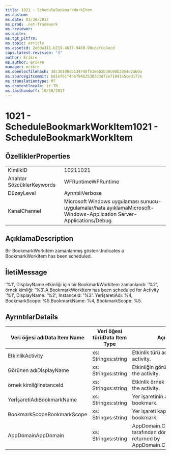 ```yaml
---
title: 1021 - ScheduleBookmarkWorkItem
ms.custom: 
ms.date: 03/30/2017
ms.prod: .net-framework
ms.reviewer: 
ms.suite: 
ms.tgt_pltfrm: 
ms.topic: article
ms.assetid: 2e0da311-b219-4637-9460-90cdafcc4ecd
caps.latest.revision: "3"
author: Erikre
ms.author: erikre
manager: erikre
ms.openlocfilehash: 3dc30100cb134740f51e6b2b38c00b2054d2ab0a
ms.sourcegitcommit: bd1ef61f4bb794b25383d3d72e71041a5ced172e
ms.translationtype: MT
ms.contentlocale: tr-TR
ms.lasthandoff: 10/18/2017
---
```

# <a name="1021---schedulebookmarkworkitem"></a><span data-ttu-id="aede0-102">1021 - ScheduleBookmarkWorkItem</span><span class="sxs-lookup"><span data-stu-id="aede0-102">1021 - ScheduleBookmarkWorkItem</span></span>
## <a name="properties"></a><span data-ttu-id="aede0-103">Özellikler</span><span class="sxs-lookup"><span data-stu-id="aede0-103">Properties</span></span>  
  
|||  
|-|-|  
|<span data-ttu-id="aede0-104">Kimlik</span><span class="sxs-lookup"><span data-stu-id="aede0-104">ID</span></span>|<span data-ttu-id="aede0-105">1021</span><span class="sxs-lookup"><span data-stu-id="aede0-105">1021</span></span>|  
|<span data-ttu-id="aede0-106">Anahtar Sözcükler</span><span class="sxs-lookup"><span data-stu-id="aede0-106">Keywords</span></span>|<span data-ttu-id="aede0-107">WFRuntime</span><span class="sxs-lookup"><span data-stu-id="aede0-107">WFRuntime</span></span>|  
|<span data-ttu-id="aede0-108">Düzey</span><span class="sxs-lookup"><span data-stu-id="aede0-108">Level</span></span>|<span data-ttu-id="aede0-109">Ayrıntılı</span><span class="sxs-lookup"><span data-stu-id="aede0-109">Verbose</span></span>|  
|<span data-ttu-id="aede0-110">Kanal</span><span class="sxs-lookup"><span data-stu-id="aede0-110">Channel</span></span>|<span data-ttu-id="aede0-111">Microsoft Windows uygulaması sunucu-uygulamalar/hata ayıklama</span><span class="sxs-lookup"><span data-stu-id="aede0-111">Microsoft-Windows-Application Server-Applications/Debug</span></span>|  
  
## <a name="description"></a><span data-ttu-id="aede0-112">Açıklama</span><span class="sxs-lookup"><span data-stu-id="aede0-112">Description</span></span>  
 <span data-ttu-id="aede0-113">Bir BookmarkWorkItem zamanlanmış gösterir.</span><span class="sxs-lookup"><span data-stu-id="aede0-113">Indicates a BookmarkWorkItem has been scheduled.</span></span>  
  
## <a name="message"></a><span data-ttu-id="aede0-114">İleti</span><span class="sxs-lookup"><span data-stu-id="aede0-114">Message</span></span>  
 <span data-ttu-id="aede0-115">'%1', DisplayName etkinliği için bir BookmarkWorkItem zamanlandı: '%2', örnek kimliği: '%3'.</span><span class="sxs-lookup"><span data-stu-id="aede0-115">A BookmarkWorkItem has been scheduled for Activity '%1', DisplayName: '%2', InstanceId: '%3'.</span></span>  <span data-ttu-id="aede0-116">YerİşaretiAdı: %4, BookmarkScope: %5.</span><span class="sxs-lookup"><span data-stu-id="aede0-116">BookmarkName: %4, BookmarkScope: %5.</span></span>  
  
## <a name="details"></a><span data-ttu-id="aede0-117">Ayrıntılar</span><span class="sxs-lookup"><span data-stu-id="aede0-117">Details</span></span>  
  
|<span data-ttu-id="aede0-118">Veri öğesi adı</span><span class="sxs-lookup"><span data-stu-id="aede0-118">Data Item Name</span></span>|<span data-ttu-id="aede0-119">Veri öğesi türü</span><span class="sxs-lookup"><span data-stu-id="aede0-119">Data Item Type</span></span>|<span data-ttu-id="aede0-120">Açıklama</span><span class="sxs-lookup"><span data-stu-id="aede0-120">Description</span></span>|  
|--------------------|--------------------|-----------------|  
|<span data-ttu-id="aede0-121">Etkinlik</span><span class="sxs-lookup"><span data-stu-id="aede0-121">Activity</span></span>|<span data-ttu-id="aede0-122">xs: String</span><span class="sxs-lookup"><span data-stu-id="aede0-122">xs:string</span></span>|<span data-ttu-id="aede0-123">Etkinlik türü adı.</span><span class="sxs-lookup"><span data-stu-id="aede0-123">The type name of the activity.</span></span>|  
|<span data-ttu-id="aede0-124">Görünen adı</span><span class="sxs-lookup"><span data-stu-id="aede0-124">DisplayName</span></span>|<span data-ttu-id="aede0-125">xs: String</span><span class="sxs-lookup"><span data-stu-id="aede0-125">xs:string</span></span>|<span data-ttu-id="aede0-126">Etkinliğin görünen adı.</span><span class="sxs-lookup"><span data-stu-id="aede0-126">The display name of the activity.</span></span>|  
|<span data-ttu-id="aede0-127">örnek kimliği</span><span class="sxs-lookup"><span data-stu-id="aede0-127">InstanceId</span></span>|<span data-ttu-id="aede0-128">xs: String</span><span class="sxs-lookup"><span data-stu-id="aede0-128">xs:string</span></span>|<span data-ttu-id="aede0-129">Etkinlik örnek kimliği.</span><span class="sxs-lookup"><span data-stu-id="aede0-129">The instance id of the activity.</span></span>|  
|<span data-ttu-id="aede0-130">YerİşaretiAdı</span><span class="sxs-lookup"><span data-stu-id="aede0-130">BookmarkName</span></span>|<span data-ttu-id="aede0-131">xs: String</span><span class="sxs-lookup"><span data-stu-id="aede0-131">xs:string</span></span>|<span data-ttu-id="aede0-132">Yer işaretinin adı.</span><span class="sxs-lookup"><span data-stu-id="aede0-132">The name of the bookmark.</span></span>|  
|<span data-ttu-id="aede0-133">BookmarkScope</span><span class="sxs-lookup"><span data-stu-id="aede0-133">BookmarkScope</span></span>|<span data-ttu-id="aede0-134">xs: String</span><span class="sxs-lookup"><span data-stu-id="aede0-134">xs:string</span></span>|<span data-ttu-id="aede0-135">Yer işareti kapsamı.</span><span class="sxs-lookup"><span data-stu-id="aede0-135">The scope of the bookmark.</span></span>|  
|<span data-ttu-id="aede0-136">AppDomain</span><span class="sxs-lookup"><span data-stu-id="aede0-136">AppDomain</span></span>|<span data-ttu-id="aede0-137">xs: String</span><span class="sxs-lookup"><span data-stu-id="aede0-137">xs:string</span></span>|<span data-ttu-id="aede0-138">AppDomain.CurrentDomain.FriendlyName tarafından döndürülen dize.</span><span class="sxs-lookup"><span data-stu-id="aede0-138">The string returned by AppDomain.CurrentDomain.FriendlyName.</span></span>|
